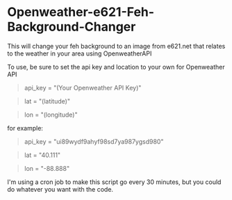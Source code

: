 # Openweather-e621-Feh-Background-Changer
This will change your feh background to an image from e621.net that relates to the weather in your area using OpenweatherAPI

To use, be sure to set the api key and location to your own for Openweather API

> api_key = "(Your Openweather API Key)"

> lat = "(latitude)"

> lon = "(longitude)"

for example:

> api_key = "ui89wydf9ahyf98sd7ya987ygsd980"

> lat = "40.111"

> lon = "-88.888"

I'm using a cron job to make this script go every 30 minutes, but you could do whatever you want with the code.
